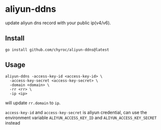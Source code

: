 # aliyun-ddns

update aliyun dns record with your public ip(v4/v6).

## Install

```shell
go install github.com/chyroc/aliyun-ddns@latest
```

## Usage

```shell
aliyun-ddns -access-key-id <access-key-id> \
  -access-key-secret <access-key-secret> \
  -domain <domain> \
  -rr <rr> \
  -ip <ip>
```

will update `rr.domain` to `ip`.

`access-key-id` and `access-key-secret` is aliyun credential, can use the environment variable `ALIYUN_ACCESS_KEY_ID` and `ALIYUN_ACCESS_KEY_SECRET` instead
